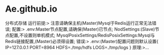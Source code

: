 # Ae.github.io
分布式存储
运行前提:>
注意请确保主机(Master)Mysql于Redis运行正常无法错误;
配置:>
.env:Master节点配置,请确保(Master)已节点;
NodSettings:(Slave)节点配置,不设置则单机模式;
MysqlPosixSettings/RedisPosixSettings:Mysql与Redis链接配置,(Master)必须得设置;
错误:>
.env:(Master)配置问题则默认设置{
IP=127.0.0.1
PORT=8964
HDFS=./tmp/hdfs
LOGS=./tmp/logs
}
原理:>...
